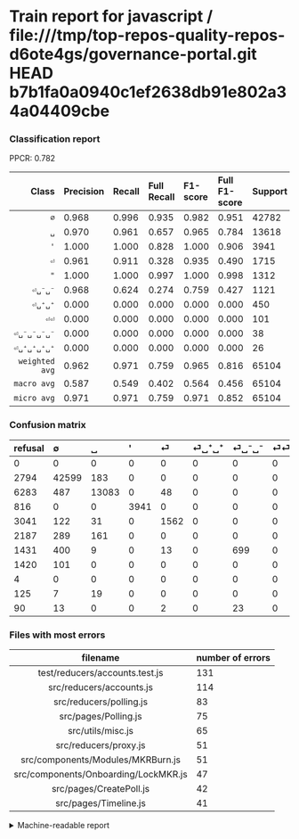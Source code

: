 # Train report for javascript / file:///tmp/top-repos-quality-repos-d6ote4gs/governance-portal.git HEAD b7b1fa0a0940c1ef2638db91e802a34a04409cbe

### Classification report

PPCR: 0.782

| Class | Precision | Recall | Full Recall | F1-score | Full F1-score | Support | Full Support | PPCR |
|------:|:----------|:-------|:------------|:---------|:---------|:--------|:-------------|:-----|
| `∅` | 0.968| 0.996| 0.935| 0.982| 0.951| 42782| 45576| 0.939 |
| `␣` | 0.970| 0.961| 0.657| 0.965| 0.784| 13618| 19901| 0.684 |
| `'` | 1.000| 1.000| 0.828| 1.000| 0.906| 3941| 4757| 0.828 |
| `⏎` | 0.961| 0.911| 0.328| 0.935| 0.490| 1715| 4756| 0.361 |
| `"` | 1.000| 1.000| 0.997| 1.000| 0.998| 1312| 1316| 0.997 |
| `⏎␣⁻␣⁻` | 0.968| 0.624| 0.274| 0.759| 0.427| 1121| 2552| 0.439 |
| `⏎␣⁺␣⁺` | 0.000| 0.000| 0.000| 0.000| 0.000| 450| 2637| 0.171 |
| `⏎⏎` | 0.000| 0.000| 0.000| 0.000| 0.000| 101| 1521| 0.066 |
| `⏎␣⁻␣⁻␣⁻␣⁻` | 0.000| 0.000| 0.000| 0.000| 0.000| 38| 128| 0.297 |
| `⏎␣⁺␣⁺␣⁺␣⁺` | 0.000| 0.000| 0.000| 0.000| 0.000| 26| 151| 0.172 |
| `weighted avg` | 0.962| 0.971| 0.759| 0.965| 0.816| 65104| 83295| 0.782 |
| `macro avg` | 0.587| 0.549| 0.402| 0.564| 0.456| 65104| 83295| 0.782 |
| `micro avg` | 0.971| 0.971| 0.759| 0.971| 0.852| 65104| 83295| 0.782 |

### Confusion matrix

|refusal|  ∅| ␣| '| ⏎| ⏎␣⁺␣⁺| ⏎␣⁻␣⁻| ⏎⏎| "| ⏎␣⁺␣⁺␣⁺␣⁺| ⏎␣⁻␣⁻␣⁻␣⁻| 
|:---|:---|:---|:---|:---|:---|:---|:---|:---|:---|:---|
|0 |0 |0 |0 |0 |0 |0 |0 |0 |0 |0 |
|2794 |42599 |183 |0 |0 |0 |0 |0 |0 |0 |0 |
|6283 |487 |13083 |0 |48 |0 |0 |0 |0 |0 |0 |
|816 |0 |0 |3941 |0 |0 |0 |0 |0 |0 |0 |
|3041 |122 |31 |0 |1562 |0 |0 |0 |0 |0 |0 |
|2187 |289 |161 |0 |0 |0 |0 |0 |0 |0 |0 |
|1431 |400 |9 |0 |13 |0 |699 |0 |0 |0 |0 |
|1420 |101 |0 |0 |0 |0 |0 |0 |0 |0 |0 |
|4 |0 |0 |0 |0 |0 |0 |0 |1312 |0 |0 |
|125 |7 |19 |0 |0 |0 |0 |0 |0 |0 |0 |
|90 |13 |0 |0 |2 |0 |23 |0 |0 |0 |0 |

### Files with most errors

| filename | number of errors|
|:----:|:-----|
| test/reducers/accounts.test.js | 131 |
| src/reducers/accounts.js | 114 |
| src/reducers/polling.js | 83 |
| src/pages/Polling.js | 75 |
| src/utils/misc.js | 65 |
| src/reducers/proxy.js | 51 |
| src/components/Modules/MKRBurn.js | 51 |
| src/components/Onboarding/LockMKR.js | 47 |
| src/pages/CreatePoll.js | 42 |
| src/pages/Timeline.js | 41 |

<details>
    <summary>Machine-readable report</summary>
```json
{
  "cl_report": {"\"": {"f1-score": 1.0, "precision": 1.0, "recall": 1.0, "support": 1312}, "\u0027": {"f1-score": 1.0, "precision": 1.0, "recall": 1.0, "support": 3941}, "macro avg": {"f1-score": 0.564081153126166, "precision": 0.586725515987369, "recall": 0.5490773834754245, "support": 65104}, "micro avg": {"f1-score": 0.9706930449741953, "precision": 0.9706930449741952, "recall": 0.9706930449741952, "support": 65104}, "weighted avg": {"f1-score": 0.9653253497643443, "precision": 0.9615492198288442, "recall": 0.9706930449741952, "support": 65104}, "\u2205": {"f1-score": 0.9815437788018433, "precision": 0.9677631877868145, "recall": 0.9957225001168716, "support": 42782}, "\u23ce": {"f1-score": 0.9353293413173652, "precision": 0.9612307692307692, "recall": 0.9107871720116618, "support": 1715}, "\u23ce\u23ce": {"f1-score": 0.0, "precision": 0.0, "recall": 0.0, "support": 101}, "\u23ce\u2423\u207a\u2423\u207a": {"f1-score": 0.0, "precision": 0.0, "recall": 0.0, "support": 450}, "\u23ce\u2423\u207a\u2423\u207a\u2423\u207a\u2423\u207a": {"f1-score": 0.0, "precision": 0.0, "recall": 0.0, "support": 26}, "\u23ce\u2423\u207b\u2423\u207b": {"f1-score": 0.7585458491589798, "precision": 0.9681440443213296, "recall": 0.623550401427297, "support": 1121}, "\u23ce\u2423\u207b\u2423\u207b\u2423\u207b\u2423\u207b": {"f1-score": 0.0, "precision": 0.0, "recall": 0.0, "support": 38}, "\u2423": {"f1-score": 0.965392561983471, "precision": 0.9701171585347768, "recall": 0.9607137611984139, "support": 13618}},
  "cl_report_full": {"\"": {"f1-score": 0.9984779299847794, "precision": 1.0, "recall": 0.9969604863221885, "support": 1316}, "\u0027": {"f1-score": 0.9061853299609106, "precision": 1.0, "recall": 0.8284633172167333, "support": 4757}, "macro avg": {"f1-score": 0.4555894734821752, "precision": 0.586725515987369, "recall": 0.4019838558804657, "support": 83295}, "micro avg": {"f1-score": 0.851703852451836, "precision": 0.9706930449741952, "recall": 0.7587010024611321, "support": 83295}, "weighted avg": {"f1-score": 0.8161284001957272, "precision": 0.9187633562415753, "recall": 0.7587010024611321, "support": 83295}, "\u2205": {"f1-score": 0.9509342143447106, "precision": 0.9677631877868145, "recall": 0.9346805336141829, "support": 45576}, "\u23ce": {"f1-score": 0.489578435981821, "precision": 0.9612307692307692, "recall": 0.32842724978973925, "support": 4756}, "\u23ce\u23ce": {"f1-score": 0.0, "precision": 0.0, "recall": 0.0, "support": 1521}, "\u23ce\u2423\u207a\u2423\u207a": {"f1-score": 0.0, "precision": 0.0, "recall": 0.0, "support": 2637}, "\u23ce\u2423\u207a\u2423\u207a\u2423\u207a\u2423\u207a": {"f1-score": 0.0, "precision": 0.0, "recall": 0.0, "support": 151}, "\u23ce\u2423\u207b\u2423\u207b": {"f1-score": 0.4270006108735492, "precision": 0.9681440443213296, "recall": 0.2739028213166144, "support": 2552}, "\u23ce\u2423\u207b\u2423\u207b\u2423\u207b\u2423\u207b": {"f1-score": 0.0, "precision": 0.0, "recall": 0.0, "support": 128}, "\u2423": {"f1-score": 0.7837182136759816, "precision": 0.9701171585347768, "recall": 0.6574041505451987, "support": 19901}},
  "ppcr": 0.7816075394681553
}
```
</details>
